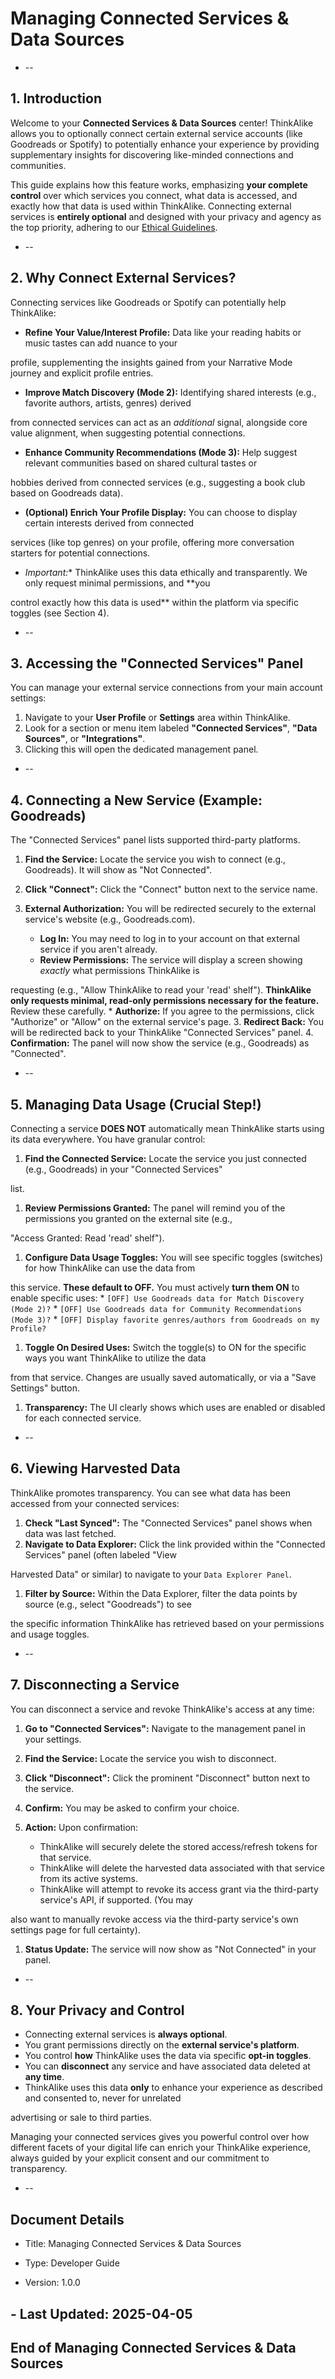 # Managing Connected Services & Data Sources

* --

## 1. Introduction

Welcome to your **Connected Services & Data Sources** center! ThinkAlike allows you to optionally connect certain
external service accounts (like Goodreads or Spotify) to potentially enhance your experience by providing supplementary
insights for discovering like-minded connections and communities.

This guide explains how this feature works, emphasizing **your complete control** over which services you connect, what
data is accessed, and exactly how that data is used within ThinkAlike. Connecting external services is **entirely
optional** and designed with your privacy and agency as the top priority, adhering to our [Ethical
Guidelines](../../core/ethics/ethical_guidelines.md).

* --

## 2. Why Connect External Services?

Connecting services like Goodreads or Spotify can potentially help ThinkAlike:

*   **Refine Your Value/Interest Profile:** Data like your reading habits or music tastes can add nuance to your

profile, supplementing the insights gained from your Narrative Mode journey and explicit profile entries.

*   **Improve Match Discovery (Mode 2):** Identifying shared interests (e.g., favorite authors, artists, genres) derived

from connected services can act as an *additional* signal, alongside core value alignment, when suggesting potential
connections.

*   **Enhance Community Recommendations (Mode 3):** Help suggest relevant communities based on shared cultural tastes or

hobbies derived from connected services (e.g., suggesting a book club based on Goodreads data).

*   **(Optional) Enrich Your Profile Display:** You can choose to display certain interests derived from connected

services (like top genres) on your profile, offering more conversation starters for potential connections.

* *Important:** ThinkAlike uses this data ethically and transparently. We only request minimal permissions, and **you

control exactly how this data is used** within the platform via specific toggles (see Section 4).

* --

## 3. Accessing the "Connected Services" Panel

You can manage your external service connections from your main account settings:

1. Navigate to your **User Profile** or **Settings** area within ThinkAlike.
2. Look for a section or menu item labeled **"Connected Services"**, **"Data Sources"**, or **"Integrations"**.
3. Clicking this will open the dedicated management panel.

* --

## 4. Connecting a New Service (Example: Goodreads)

The "Connected Services" panel lists supported third-party platforms.

1. **Find the Service:** Locate the service you wish to connect (e.g., Goodreads). It will show as "Not Connected".
2. **Click "Connect":** Click the "Connect" button next to the service name.
3. **External Authorization:** You will be redirected securely to the external service's website (e.g., Goodreads.com).

    *   **Log In:** You may need to log in to your account on that external service if you aren't already.
    *   **Review Permissions:** The service will display a screen showing *exactly* what permissions ThinkAlike is

requesting (e.g., "Allow ThinkAlike to read your 'read' shelf"). **ThinkAlike only requests minimal, read-only
permissions necessary for the feature.** Review these carefully.
    *   **Authorize:** If you agree to the permissions, click "Authorize" or "Allow" on the external service's page.
3. **Redirect Back:** You will be redirected back to your ThinkAlike "Connected Services" panel.
4. **Confirmation:** The panel will now show the service (e.g., Goodreads) as "Connected".

* --

## 5. Managing Data Usage (Crucial Step!)

Connecting a service **DOES NOT** automatically mean ThinkAlike starts using its data everywhere. You have granular
control:

1. **Find the Connected Service:** Locate the service you just connected (e.g., Goodreads) in your "Connected Services"

list.

1. **Review Permissions Granted:** The panel will remind you of the permissions you granted on the external site (e.g.,

"Access Granted: Read 'read' shelf").
1. **Configure Data Usage Toggles:** You will see specific toggles (switches) for how ThinkAlike can use the data from

this service. **These default to OFF.** You must actively **turn them ON** to enable specific uses:
    *   `[OFF] Use Goodreads data for Match Discovery (Mode 2)?`
    *   `[OFF] Use Goodreads data for Community Recommendations (Mode 3)?`
    *   `[OFF] Display favorite genres/authors from Goodreads on my Profile?`
1. **Toggle On Desired Uses:** Switch the toggle(s) to ON for the specific ways you want ThinkAlike to utilize the data

from that service. Changes are usually saved automatically, or via a "Save Settings" button.

1. **Transparency:** The UI clearly shows which uses are enabled or disabled for each connected service.

* --

## 6. Viewing Harvested Data

ThinkAlike promotes transparency. You can see what data has been accessed from your connected services:

1. **Check "Last Synced":** The "Connected Services" panel shows when data was last fetched.
2. **Navigate to Data Explorer:** Click the link provided within the "Connected Services" panel (often labeled "View

Harvested Data" or similar) to navigate to your `Data Explorer Panel`.

1. **Filter by Source:** Within the Data Explorer, filter the data points by source (e.g., select "Goodreads") to see

the specific information ThinkAlike has retrieved based on your permissions and usage toggles.

* --

## 7. Disconnecting a Service

You can disconnect a service and revoke ThinkAlike's access at any time:

1. **Go to "Connected Services":** Navigate to the management panel in your settings.
2. **Find the Service:** Locate the service you wish to disconnect.
3. **Click "Disconnect":** Click the prominent "Disconnect" button next to the service.
4. **Confirm:** You may be asked to confirm your choice.
5. **Action:** Upon confirmation:

    *   ThinkAlike will securely delete the stored access/refresh tokens for that service.
    *   ThinkAlike will delete the harvested data associated with that service from its active systems.
    *   ThinkAlike will attempt to revoke its access grant via the third-party service's API, if supported. (You may

also want to manually revoke access via the third-party service's own settings page for full certainty).

1. **Status Update:** The service will now show as "Not Connected" in your panel.

* --

## 8. Your Privacy and Control

*   Connecting external services is **always optional**.
*   You grant permissions directly on the **external service's platform**.
*   You control **how** ThinkAlike uses the data via specific **opt-in toggles**.
*   You can **disconnect** any service and have associated data deleted at **any time**.
*   ThinkAlike uses this data **only** to enhance your experience as described and consented to, never for unrelated

advertising or sale to third parties.

Managing your connected services gives you powerful control over how different facets of your digital life can enrich
your ThinkAlike experience, always guided by your explicit consent and our commitment to transparency.

* --

## Document Details

* Title: Managing Connected Services & Data Sources

* Type: Developer Guide

* Version: 1.0.0

## - Last Updated: 2025-04-05

## End of Managing Connected Services & Data Sources
